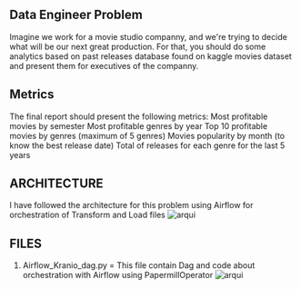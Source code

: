 ## Data Engineer Problem

Imagine we work for a movie studio companny, and we're trying to decide what will be our next great production. For that, you should do some
analytics based on past releases database found on kaggle movies dataset and present them for executives of the companny.

## Metrics
The final report should present the following metrics:
Most profitable movies by semester
Most profitable genres by year
Top 10 profitable movies by genres (maximum of 5 genres)
Movies popularity by month (to know the best release date)
Total of releases for each genre for the last 5 years

## ARCHITECTURE
I have followed the architecture for this problem using Airflow for orchestration of Transform and Load files
![arqui](https://user-images.githubusercontent.com/66838187/171284842-99e2e1b2-23bf-4411-a416-855253099a12.PNG)

## FILES
1) Airflow_Kranio_dag.py = This file contain Dag and code about orchestration with Airflow using PapermillOperator 
![arqui](https://user-images.githubusercontent.com/66838187/171286881-06812759-71f8-44f2-8673-55a777cab5f9.PNG)
